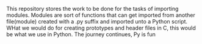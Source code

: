 This repository stores the work to be done for the tasks of importing modules. Modules are sort of functions that can get imported from another file(module) created with a .py suffix and imported unto a Python script. WHat we would do for creating prototypes and header files in C, this would be what we use in Python. The journey continues, Py is fun
